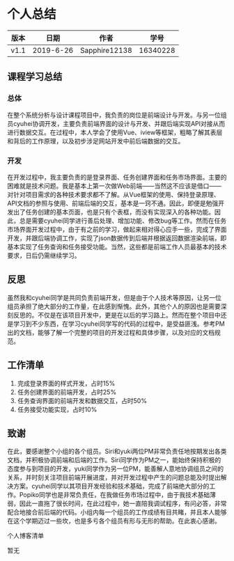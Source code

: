# 个人总结
| 版本 | 日期      | 作者          | 学号     |
| ---- | --------- | ------------- | -------- |
| v1.1 | 2019-6-26 | Sapphire12138 | 16340228 |



## 课程学习总结

### 总体

在整个系统分析与设计课程项目中，我负责的岗位是前端设计与开发。与另一位组员cyuhei协调开发，主要负责前端界面的设计与开发、并跟后端实现API对接从而进行数据交互。在过程中，本人学会了使用Vue、iview等框架，粗略了解其表层和背后的工作原理，以及初步涉足网站开发中前后端数据的交互。

### 开发

在开发过程中，我主要负责的是登录界面、任务创建界面和任务市场界面。主要的困难就是技术问题。我是基本上第一次做Web前端——当然这不应该是借口——对针对项目需求的各种技术要求都不了解。从Vue框架的使用、保持登录原理、API文档的参照与使用、前端后端的交互，基本是一窍不通。因此，即便是勉强开发出了任务创建的基本页面，也是只有个表框，而没有实现深入的各种功能。因此，总是需要cyuhei同学进行善后处理、增加功能、修改bug等工作。然而在任务市场界面开发过程中，由于有之前的学习，做起来相对得心应手一些，完成了界面开发，并跟后端协调工作，实现了json数据传到后端并根据返回数据渲染前端，即基本实现了任务查询和任务接受功能。当然，这些都是前端工作人员最基本的技术要求，日后仍需继续学习。

## 反思

虽然我和cyuhei同学是共同负责前端开发，但是由于个人技术等原因，让另一位组员承担了绝大部分的工作量，在此感到惭愧。此外，其他个人的原因也是需要深刻反思的。不仅是在该项目开发中，更是在以后的学习路上。然而在整个项目中还是学习到不少东西，在学习cyuhei同学写的代码的过程中，是受益匪浅。参考PM出的文档，能够了解一个完整的项目的开发过程和具体步骤，以及对应的文档规范。

## 工作清单

1. 完成登录界面的样式开发，占时15%
2. 任务创建界面的前端开发，占时25%
3. 任务查询界面的前端开发和数据交互，占时50%
4. 任务接受功能实现，占时10%

## 致谢

  在此，要感谢整个小组的各个组员。Siri和yuki两位PM非常负责任地按期发出各类文档，并积极协调前端和后端的工作。Siri同学作为PM之一，能始终保持积极的态度参与到项目的开发，yuki同学作为另一位PM，能善解人意地协调组员之间的关系，并时刻关注项目前端开展进度，并对开发过程中产生的问题总能及时提出解决方案。cyuhei同学以其项目开发经验和技术基础，完成了前端绝大部分的工作。Popiko同学也是非常负责任，在我做任务市场过程中，由于我技术基础薄弱，因此一直拖了很长时间，在此过程中，她一直陪我调试程序，有问必答，非常配合地接合前后端的代码。小组内每一个组员的工作成绩有目共睹，并且本人能够在这个学期迈过一些坎，也是多亏各个组员有形与无形的帮助。在此衷心感谢。

个人博客清单

  暂无